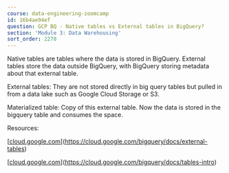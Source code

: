 ```yaml
---
course: data-engineering-zoomcamp
id: 16b4ae94ef
question: GCP BQ - Native tables vs External tables in BigQuery?
section: 'Module 3: Data Warehousing'
sort_order: 2270
---
```


Native tables are tables where the data is stored in BigQuery.  External tables store the data outside BigQuery, with BigQuery storing metadata about that external table.

External tables: They are not stored directly in big query tables but pulled in from a data lake such as Google Cloud Storage or S3.

Materialized table: Copy of this external table. Now the data is stored in the bigquery table and consumes the space.

Resources:

[[cloud.google.com](https://cloud.google.com/bigquery/docs/external-tables)](https://cloud.google.com/bigquery/docs/external-tables)

[[cloud.google.com](https://cloud.google.com/bigquery/docs/tables-intro)](https://cloud.google.com/bigquery/docs/tables-intro)

